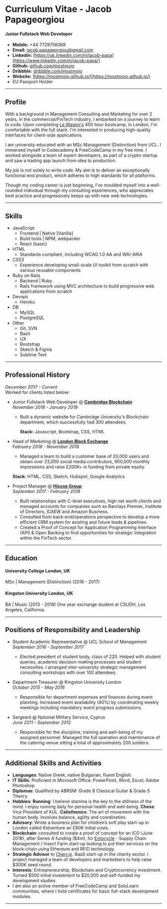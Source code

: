 # Curriculum Vitae - Jacob Papageorgiou

#### Junior Fullstack Web Developer
- **Mobile:** +44 7729756069
- **Email:** [jacob.papageorgiou@gmail.com](mailto:jacob.papageorgiou@gmail.com) 
- **Linkedin:** [https://uk.linkedin.com/in/jacob-papa](https://www.linkedin.com/in/jacob-papa/) 
- **Github:** [github.com/mostmojo](https://github.com/mostmojo)
- **Dribbble:** [dribbble.com/mostmojo](https://dribbble.com/mostmojo) 
- **Website:** [https://mostmojo.github.io/](https://mostmojo.github.io/)
- EU Passport Holder

---

## Profile

With a background in Management Consulting and Marketing for over 2 years, in the commercial/FinTech industry, I embarked on a journey to learn to code. Upon completing [Le Wagon's](https://www.lewagon.com) 450 hour bootcamp, in London, I'm comfortable with the full stack. I'm interested in producing high-quality interfaces for client-side applications.

I am university educated with an MSc Management (Distinction) from UCL. I immersed myself in Codecademy & FreeCodeCamp in my free time. I worked alongside a team of expert developers, as part of a crypto-startup and saw a trading app launch from idea to production.

My job is not solely to write code. My aim is to deliver an exceptionally functional end product, which adheres to high standards for all platforms.

Though my coding career is just beginning, I’ve moulded myself into a well-rounded individual through my consulting experiences, who appreciates best practice and progressively keeps up with new web technologies.

---

## Skills

- JavaScript
    - Frontend | Native [Vanilla]
    - Build tools | NPM, webpacker
    - React (basic)
- HTML
    - Standards compliant, including WCAG 1.0 AA and WAI-ARIA
- CSS3
    - Experience developing small-scale UI toolkit from scratch with various reusable components
- Ruby on Rails
    - Backend | Ruby
    - Rails framework using MVC architecture to build progressive web applications from scratch
- Devops
    - Heroku
- DB
    - MySQL
    - PostgreSQL
- Other
    - Git, SVN
    - Bash
    - UX
    - Bootstrap
    - Sketch & Figma
    - Sublime Text

---

## Professional History

*December 2017 - Current* <br>
Worked for clients listed below: 

- Junior Fullstack Web Developer @ **[Cambridge Blockchain](http://cambridgeblockchainforum.com/)** <br>
*November 2018 - January 2019*
  - Built a dynamic website for Cambridge University's Blockchain department, which successfully had 300 attendees.

    **Stack:** Javascript, Bootstrap, CSS, HTML

- Head of Marketing @ **[London Block Exchange](https://www.lbx.com)** <br>
*February 2018 - November 2018*<br>
    - Managed a team to build a customer base of 20,000 users and obtain over 23,000 social media contributors, 900,000 monthly impressions and raise £200K+ in funding from private equity.

    **Stack:** HTML, CSS, Sketch, Hubspot, Google Analytics

- Project Manager @ **[Hiscox Group](https://hiscox.co.uk)** <br>
*September 2017 - February 2018*<br>
    - Built relationships with C-level executives, high net worth clients and managed accounts for companies such as Barclays Premier, Institute of Directors, ICAEW and Amazon Business.
    - Consulted from back-end/operations perspective to develop a more efficient CRM system for existing and future leads & pipelines.
    - Created a Proof of Concept for Application Programming Interface (API) & Open Banking to find opportunities for strategic integration within the FinTech sector.

---

## Education
#### University College London, UK
MSc | Management (Distinction) (2016 - 2017)

#### Kingston University London, UK
BA | Music (2013 - 2016)
One year exchange student at CSUDH, Los Angeles, California.

---

## Positions of Responsibility and Leadership

- Student Academic Representative @ UCL School of Management <br>
*September 2016 - September 2017*<br>
    - Elected president of student body, class of 220. Helped with student queries, academic decision-making processes and student necessities. I arranged inter-university strategic management consulting workshops with over 100 attendees.

- Department Treasurer @ Kingston University London <br>
*October 2015 - May 2016*<br>
    - Responsible for department expenses and finances during event planning. Increased event availability (40%) by coordinating weekly meetings including mandatory event progress submissions. 

- Sergeant @ National Military Service, Cyprus <br>
*June 2011 - September 2012*<br>
    - Responsible for the discipline, training and well-being of my assigned personnel. Managed the full operation and maintenance of the catering venue sitting a total of approximately 200 soldiers.

---

## Additional Skills and Activities

- **Languages**: Native Greek, native Bulgarian, fluent English.
- **IT Skills**: Proficient in Microsoft Office: PowerPoint, Word, Excel; Adobe Photoshop
- **Diplomas**: Qualified by ABRSM: Grade 8 Classical Guitar & Grade 5 Theory.
- **Hobbies**: **Running**: I believe stamina is the key to the stillness of the mind. I enjoy running daily for personal health and well-being. **Chess**: Vice President of KUL. **Calisthenics**: The art of movement with the human body. Involves balance, agility and coordination.
- **Advisory**: Wrote a business plan for children’s soft play start-up in London called Kidventure w/ £80K initial costs.
- **Blockchain**: consulted to create a proof of concept for an ICO (June 2018), after Series A funding ($4m), for
[Entocycle](www.entocycle.com) - Supply Chain Management / Insect Farm start-up looking to put their services on the block-chain using Ethereum and RFID technology.
- **Strategic Advisor** to [Cherr.io](https://cherr.io). BaaS start-up in the charity sector. I project managed a team of developers and marketeers to help raise $300K seed round.
- **Interests**: Entrepreneurship, Blockchain and Cryptocurrency investment. Turned $500 initial investment to $20,000 and self-funded my development studies.
- I am also an active member of FreeCodeCamp and SoloLearn communities, where I hold certificates for basic full-stack development modules.

---

